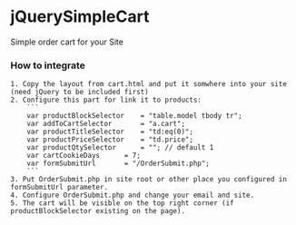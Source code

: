 # jQuerySimpleCart
Simple order cart for your Site

### How to integrate
	1. Copy the layout from cart.html and put it somwhere into your site (need jQuery to be included first)
	2. Configure this part for link it to products:
		```
		var productBlockSelector	= "table.model tbody tr";
		var addToCartSelector		= "a.cart";
		var productTitleSelector	= "td:eq(0)";
		var productPriceSelector	= "td.price";
		var productQtySelector		= ""; // default 1
		var cartCookieDays		= 7;
		var formSubmitUrl		= "/OrderSubmit.php";
		```
	3. Put OrderSubmit.php in site root or other place you configured in formSubmitUrl parameter.
	4. Configure OrderSubmit.php and change your email and site.
	5. The cart will be visible on the top right corner (if productBlockSelector existing on the page).